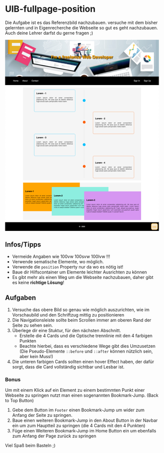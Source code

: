 # UIB-fullpage-position

Die Aufgabe ist es das Referenzbild nachzubauen. versuche mit dem bisher gelernten und in Eigenrecherche die Webseite so gut es geht nachzubauen.
Auch deine Lehrer darfst du gerne fragen ;)

![Referenzbild](./images/desktop.png "The general overview")

## Infos/Tipps

- Vermeide Angaben wie 100vw 100svw 100lvw !!!
- Verwende sematische Elemente, wo möglich.
- Verwende die `position` Property nur da wo es nötig ist!
- Baue dir Hilfscontainer um Elemente leichter Ausrichten zu können
- Es gibt mehr als einen Weg um die Webseite nachzubauen, daher gibt es keine **richtige Lösung**!

## Aufgaben

1. Versuche das obere Bild so genau wie möglich auszurichten, wie im Vorschaubild und den Schriftzug mittig zu positionieren
2. Die Navigationsleiste sollte beim Scrollen immer am oberen Rand der Seite zu sehen sein.
3. Überlege dir eine Stuktur, für den nächsten Abschnitt.
    - Erstelle die 4 Cards und die Optische trennlinie mit den 4 farbigen Punkten
    - Beachte hierbei, dass es verschiedene Wege gibt dies Umzusetzen (Die Pseudo-Elemente `::before` und `::after` können nützlich sein, aber kein Muss!)
3. Die unteren farbigen Cards sollten einen hover Effect haben, der dafür sorgt, dass die Card vollständig sichtbar und Lesbar ist.

### Bonus

Um mit einem Klick auf ein Element zu einem bestimmten Punkt einer Webseite zu springen nutzt man einen sogenannten Bookmark-Jump. (Back to Top Button)

1. Gebe dem Button im `Footer` einen Bookmark-Jump um wider zum Anfang der Seite zu springen.
2. Baue einen weiteren Bookmark-Jump in den About Button in der Navbar ein um zum Hauptteil zu springen (die 4 Cards mit den 4 Punkten)
3. Füge einen Weiteren Bookmark-Jump im Home Button ein um ebenfalls zum Anfang der Page zurück zu springen

Viel Spaß beim Basteln ;)
